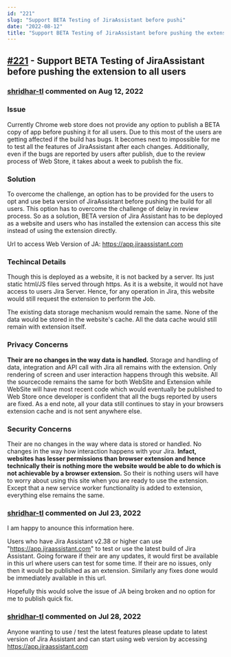 ```yaml
---
id: "221"
slug: "Support BETA Testing of JiraAssistant before pushi"
date: "2022-08-12"
title: "Support BETA Testing of JiraAssistant before pushing the extension to all users"
---
```



## [#221](https://github.com/shridhar-tl/jira-assistant/issues/221) - Support BETA Testing of JiraAssistant before pushing the extension to all users

### [shridhar-tl](https://github.com/shridhar-tl) commented on Aug 12, 2022

### Issue
Currently Chrome web store does not provide any option to publish a BETA copy of app before pushing it for all users. Due to this most of the users are getting affected if the build has bugs. It becomes next to impossible for me to test all the features of JiraAssistant after each changes. Additionally, even if the bugs are reported by users after publish, due to the review process of Web Store, it takes about a week to publish the fix.

### Solution
To overcome the challenge, an option has to be provided for the users to opt and use beta version of JiraAssistant before pushing the build for all users. This option has to overcome the challenge of delay in review process. So as a solution, BETA version of Jira Assistant has to be deployed as a website and users who has installed the extension can access this site instead of using the extension directly.

Url to access Web Version of JA: https://app.jiraassistant.com

### Techincal Details
Though this is deployed as a website, it is not backed by a server. Its just static html/JS files served through https. As it is a website, it would not have access to users Jira Server. Hence, for any operation in Jira, this website would still request the extension to perform the Job.

The existing data storage mechanism would remain the same. None of the data would be stored in the website's cache. All the data cache would still remain with extension itself.

### Privacy Concerns
**Their are no changes in the way data is handled.** Storage and handling of data, integration and API call with Jira all remains with the extension. Only rendering of screen and user interaction happens through this website. All the sourcecode remains the same for both WebSite and Extension while WebSite will have most recent code which would eventually be published to Web Store once developer is confident that all the bugs reported by users are fixed. As a end note, all your data still continues to stay in your browsers extension cache and is not sent anywhere else.

### Security Concerns
Their are no changes in the way where data is stored or handled. No changes in the way how interaction happens with your Jira. **Infact, websites has lesser permissions than browser extension and hence technically their is nothing more the website would be able to do which is not achievable by a browser extension.** So their is nothing users will have to worry about using this site when you are ready to use the extension. Except that a new service worker functionality is added to extension, everything else remains the same.

### [shridhar-tl](https://github.com/shridhar-tl) commented on Jul 23, 2022

I am happy to anounce this information here.

Users who have Jira Assistant v2.38 or higher can use "https://app.jiraassistant.com" to test or use the latest build of Jira Assistant. Going forware if their are any updates, it would first be available in this url where users can test for some time. If their are no issues, only then it would be published as an extension. Similarly any fixes done would be immediately available in this url.

Hopefully this would solve the issue of JA being broken and no option for me to publish quick fix.

### [shridhar-tl](https://github.com/shridhar-tl) commented on Jul 28, 2022

Anyone wanting to use / test the latest features please update to latest version of Jira Assistant and can start using web version by accessing https://app.jiraassistant.com
